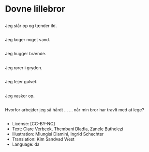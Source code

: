 # Dovne lillebror

##
Jeg står op og tænder ild.

##
Jeg koger noget vand.

##
Jeg hugger brænde.

##
Jeg rører i gryden.

##
Jeg fejer gulvet.

##
Jeg vasker op.

##
Hvorfor arbejder jeg så hårdt ... ... når min bror har travlt med at lege?

##
* License: [CC-BY-NC]
* Text: Clare Verbeek, Thembani Dladla, Zanele Buthelezi
* Illustration: Mlungisi Dlamini, Ingrid Schechter
* Translation: Kim Sandvad West
* Language: da
